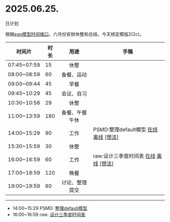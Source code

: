 # 2025.06.25.
日计划

根据[ego模型时间接口](https://gitee.com/hyg/blog/blob/master/timeflow.md)，六月份安排休整和总结。今天绑定模版2(2c)。

| 时间片 | 时长 | 用途 | 手稿 |
| --- | --- | :---: | --- |
| 07:45~07:59 | 15 | 休整 |  |
| 08:00~08:59 | 60 | 备餐、运动 |  |
| 09:00~09:44 | 45 | 早餐 |  |
| 09:45~10:29 | 45 | 会议、自习 |  |
| 10:30~10:58 | 29 | 休整 |  |
| 11:00~13:59 | 180 | 备餐、午餐午休 |  |
| 14:00~15:29 | 90 | 工作 | PSMD:整理default模型 [在线](http://simp.ly/p/lsBYG9) [离线](../../draft/2025/20250625140000.md) <a href="mailto:huangyg@mars22.com?subject=关于2025.06.25.[PSMD:整理default模型]任务&body=日期: 20250625%0D%0A序号: 6%0D%0A手稿:../../draft/2025/20250625140000.md%0D%0A---请勿修改邮件主题及以上内容 从下一行开始写您的想法---%0D%0A">[想法]</a> |
| 15:30~15:59 | 30 | 休整 |  |
| 16:00~16:59 | 60 | 工作 | raw:设计三季度时间表 [在线](http://simp.ly/p/MpcbHD) [离线](../../draft/2025/20250625160000.md) <a href="mailto:huangyg@mars22.com?subject=关于2025.06.25.[raw:设计三季度时间表]任务&body=日期: 20250625%0D%0A序号: 8%0D%0A手稿:../../draft/2025/20250625160000.md%0D%0A---请勿修改邮件主题及以上内容 从下一行开始写您的想法---%0D%0A">[想法]</a> |
| 17:00~18:59 | 120 | 晚餐 |  |
| 19:00~19:59 | 60 | 讨论、整理提交 |  |

---

- 14:00~15:29	PSMD: [整理default模型](../../draft/2025/20250625.01.md)
- 16:00~16:59	raw: [设计三季度时间表](../../draft/2025/20250625.02.md)
